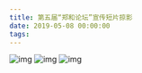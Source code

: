 ```yaml
---
title: 第五届“郑和论坛”宣传短片掠影
date: 2019-05-08 00:00:00
tags: 
---
```

![img](/static/images/2019/05/02.png)
![img](/static/images/2019/05/03.png)
![img](/static/images/2019/05/04.png)
